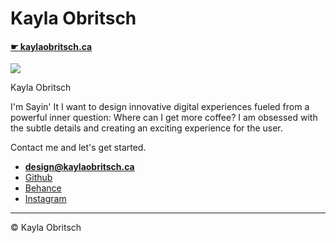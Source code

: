 # Kayla Obritsch

#### [☛ kaylaobritsch.ca](https://kaylaobritsch.ca)

![](kayla-obritsch-logo.png)

Kayla Obritsch

I'm Sayin' It
I want to design innovative digital experiences fueled from a powerful inner question: Where can I get more coffee? I am obsessed with the subtle details and creating an exciting experience for the user.

Contact me and let's get started.

- **[design@kaylaobritsch.ca](mailto:design@kaylaobritsch.ca)**
- [Github](https://github.com/kaylaobritsch)
- [Behance](https://www.behance.net/KaylaRoseO)
- [Instagram](https://www.instagram.com/kaylaobritsch/)

---

© Kayla Obritsch
